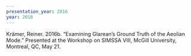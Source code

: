 ```yaml
---
presentation_year: 2016
year: 2016
---
```


Krämer, Reiner. 2016b. “Examining Glarean’s Ground Truth of the Aeolian Mode.” Presented at the Workshop on SIMSSA VIII, McGill University, Montreal, QC, May 21.